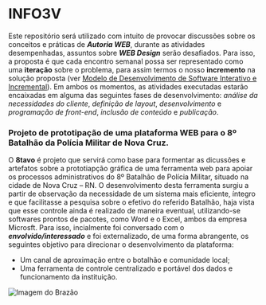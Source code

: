 # INFO3V

Este repositório será utilizado com intuito de provocar discussões sobre os conceitos e práticas de ***Autoria WEB***, durante as atividades desempenhadas, assuntos sobre ***WEB Design*** serão desafiados. Para isso, a proposta é que cada encontro semanal possa ser representado como uma **iteração** sobre o problema, para assim termos o nosso **incremento** na solução proposta (ver [Modelo de Desenvolvimento de Software Interativo e Incremental](https://pt.wikipedia.org/wiki/Desenvolvimento_iterativo_e_incremental)). Em ambos os momentos, as atividades executadas estarão encaixadas em alguma das seguintes fases de desenvolvimento: *análise da necessidades do cliente*, *definição de layout*, *desenvolvimento* e *programação de front-end*, *inclusão de conteúdo* e *publicação*.

### Projeto de prototipação de uma plataforma WEB para o 8º Batalhão da Polícia Militar de Nova Cruz. 

O **8tavo** é projeto que servirá como base para formentar as dicussões e artefatos sobre a prototiapção gráfica de uma ferramenta web para apoiar os processos administrativos do 8º Batalhão de Polícia Militar, situado na cidade de Nova Cruz – RN.  O desenvolvimento desta ferramenta surgiu a partir de observação da necessidade de um sistema mais eficiente, íntegro e que facilitasse a pesquisa sobre o efetivo do referido Batalhão, haja vista que esse controle ainda é realizado de maneira eventual, utilizando-se softwares prontos de pacotes, como Word e o Excel, ambos da empresa Microsft. Para isso, incialmente foi conversado com o ***envolvido/interessado*** e foi externalizado, de uma forma abrangente, os seguintes objetivo para direcionar o desenvolvimento da plataforma: 

- Um canal de aproximação entre o botalhão e comunidade local;
- Uma ferramenta de controle centralizado e portável dos dados e funcionamento da instituição. 

![Imagem do Brazão](https://github.com/fpenha/8tavo/blob/master/imgs/brasao-pmrn.jpg)
